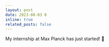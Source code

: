 ```yaml
---
layout: post
date: 2023-08-03 0
inline: true
related_posts: false
---
```


My internship at Max Planck has just started!  :rocket:
